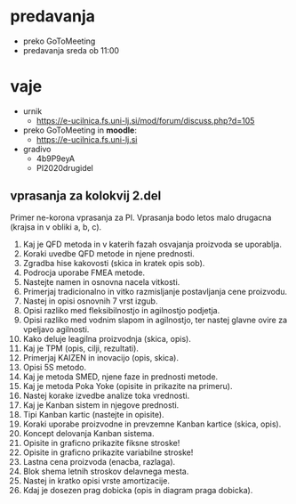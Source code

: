 
# predavanja
- preko	GoToMeeting
- predavanja sreda ob 11:00

# vaje
- urnik
	- https://e-ucilnica.fs.uni-lj.si/mod/forum/discuss.php?d=105
- preko GoToMeeting in **moodle**:
	- https://e-ucilnica.fs.uni-lj.si
- gradivo
	- 4b9P9eyA
	- PI2020drugidel

## vprasanja za kolokvij 2.del

Primer ne-korona vprasanja za PI.
Vprasanja bodo letos malo drugacna (krajsa in v obliki a, b, c).
1. Kaj je QFD metoda in v katerih fazah osvajanja proizvoda se uporablja.
2. Koraki uvedbe QFD metode in njene prednosti.
3. Zgradba hise kakovosti (skica in kratek opis sob).
4. Podrocja uporabe FMEA metode.
5. Nastejte namen in osnovna nacela vitkosti.
6. Primerjaj tradicionalno in vitko razmisljanje postavljanja cene proizvodu.
7. Nastej in opisi osnovnih 7 vrst izgub.
8. Opisi razliko med fleksibilnostjo in agilnostjo podjetja.
9. Opisi razliko med vodnim slapom in agilnostjo, ter nastej glavne ovire za vpeljavo agilnosti.
10. Kako deluje leagilna proizvodnja (skica, opis).
11. Kaj je TPM (opis, cilji, rezultati).
12. Primerjaj KAIZEN in inovacijo (opis, skica).
13. Opisi 5S metodo.
14. Kaj je metoda SMED, njene faze in prednosti metode.
15. Kaj je metoda Poka Yoke (opisite in prikazite na primeru).
16. Nastej korake izvedbe analize toka vrednosti.
17. Kaj je Kanban sistem in njegove prednosti.
18. Tipi Kanban kartic (nastejte in opisite).
19. Koraki uporabe proizvodne in prevzemne Kanban kartice (skica, opis).
20. Koncept delovanja Kanban sistema.
21. Opisite in graficno prikazite fiksne stroske!
22. Opisite in graficno prikazite variabilne stroske!
23. Lastna cena proizvoda (enacba, razlaga).
24. Blok shema letnih stroskov delavnega mesta.
25. Nastej in kratko opisi vrste amortizacije.
26. Kdaj je dosezen prag dobicka (opis in diagram praga dobicka).

